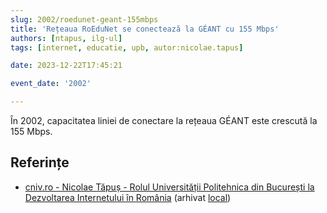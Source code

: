 ```yaml
---
slug: 2002/roedunet-geant-155mbps
title: 'Rețeaua RoEduNet se conectează la GÉANT cu 155 Mbps'
authors: [ntapus, ilg-ul]
tags: [internet, educatie, upb, autor:nicolae.tapus]

date: 2023-12-22T17:45:21

event_date: '2002'

---
```


În 2002, capacitatea liniei de conectare la rețeaua GÉANT este
crescută la 155 Mbps.

<!-- truncate -->

## Referințe

- [cniv.ro - Nicolae Tăpuș - Rolul Universității Politehnica din București la Dezvoltarea Internetului în România](https://cniv.ro/documents/26/CNIV_Volum_Aniversar_2023_-_Versiune_Online_DPxioQg.pdf) (arhivat [local](https://cronica-it.github.io/arhiva/))
